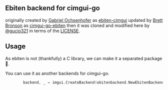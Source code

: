 ## Ebiten backend for cimgui-go

originally created by [Gabriel Ochsenhofer](https://github.com/gabstv) as [ebiten-cimgui](https://github.com/gabstv/ebiten-imgui)
updated by [Brett Bronson](https://github.com/damntourists) as [cimgui-go-ebiten](https://github.com/damntourists/cimgui-go-ebiten)
then it was cloned and modified here by [@gucio321](https://github.com/gucio321) in terms of the [LICENSE](./LICENSE).

## Usage

As ebiten is not (thankfully) a C library, we can make it a
separated package :tada:.

You can use it as another backends for cimgui-go.

```go
        backend, _ = imgui.CreateBackend(ebitenbackend.NewEbitenBackend())
```
